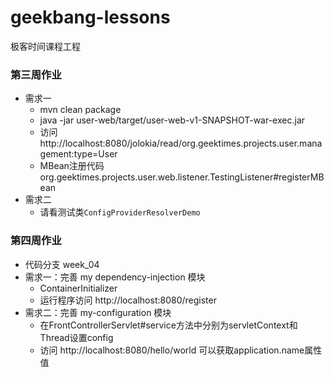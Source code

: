 # geekbang-lessons
极客时间课程工程


### 第三周作业
- 需求一
	- mvn clean package
	- java -jar  user-web/target/user-web-v1-SNAPSHOT-war-exec.jar
	- 访问 http://localhost:8080/jolokia/read/org.geektimes.projects.user.management:type=User
	- MBean注册代码org.geektimes.projects.user.web.listener.TestingListener#registerMBean
- 需求二
	- 请看测试类`ConfigProviderResolverDemo`
	
	
### 第四周作业
- 代码分支  week_04
- 需求一：完善 my dependency-injection 模块
	- ContainerInitializer
	- 运行程序访问 http://localhost:8080/register
- 需求二：完善 my-configuration 模块
	- 在FrontControllerServlet#service方法中分别为servletContext和Thread设置config
	- 访问 http://localhost:8080/hello/world 可以获取application.name属性值
	
	